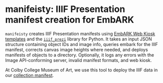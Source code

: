 manifeisty: IIIF Presentation manifest creation for EmbARK
===========================================================================

`manifeisty` creates IIIF Presentation manifests using [EmbARK Web Kiosk templates](https://github.com/ColbyMuseum/embark-templates) and the [`iiif_prezi`](https://github.com/iiif-prezi/iiif-prezi) library for Python. It takes an input JSON structure containing object IDs and image info, queries embark for the IIIF manifest, corrects canvas image heights where needed, and deploys manifests of objects to a directory. Optionally, it logs any errors with the Image API-conforming server, invalid manifest formats, and web kiosk.

At Colby College Museum of Art, we use this tool to deploy the IIIF data in our [collection manifest](https://iiif.museum.colby.edu/presentation/collection/top.json).